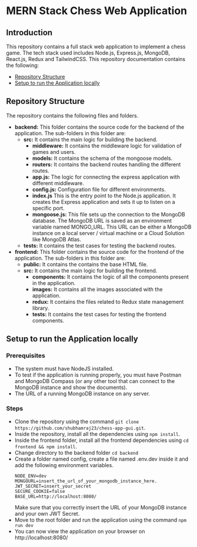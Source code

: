 # MERN Stack Chess Web Application

## Introduction
This repository contains a full stack web application to implement a chess game. The tech stack used includes Node.js, Express.js, MongoDB, React.js, Redux and TailwindCSS. This repository documentation contains the following:
- [Repository Structure](#repository-structure)
- [Setup to run the Application locally](#setup-to-run-the-application-locally)

## Repository Structure
The repository contains the following files and folders.
- **backend:** This folder contains the source code for the backend of the application. The sub-folders in this folder are:
  - **src:** It contains the main logic for building the backend.
    - **middleware:** It contains the middleware logic for validation of games and users.
    - **models:** It contains the schema of the mongoose models.
    - **routers:** It contains the backend routes handling the different routes.
    - **app.js:** The logic for connecting the express application with different middleware.
    - **config.js:** Configuration file for different environments.
    - **index.js** This is the entry point to the Node.js application. It creates the Express application and sets it up to listen on a specific port.
    - **mongoose.js:** This file sets up the connection to the MongoDB database. The MongoDB URL is saved as an environment variable named MONGO_URL. This URL can be either a MongoDB instance on a local server / virtual machine or a Cloud Solution like MongoDB Atlas.
  - **tests:** It contains the test cases for testing the backend routes.
- **frontend:** This folder contains the source code for the frontend of the application. The sub-folders in this folder are:
  - **public:** It contains the contains the base HTML file.
  - **src:** It contains the main logic for building the frontend.
    - **components:** It contains the logic of all the components present in the application.
    - **images:** It contains all the images associated with the application.
    - **redux:** It contains the files related to Redux state management library.
    - **tests:** It contains the test cases for testing the frontend components.

## Setup to run the Application locally
### Prerequisites
- The system must have NodeJS installed.
- To test if the application is running properly, you must have Postman and MongoDB Compass (or any other tool that can connect to the MongoDB instance and show the documents).
- The URL of a running MongoDB instance on any server.

### Steps
- Clone the repository using the command ```git clone https://github.com/shubhamraj23/chess-app-gui.git```.
- Inside the repository, install all the dependencies using ```npm install```.
- Inside the frontend folder, install all the frontend dependencies using ```cd frontend && npm install```.
- Change directory to the backend folder ```cd backend```
- Create a folder named config, create a file named .env.dev inside it and add the following environment variables.
  ```
  NODE_ENV=dev
  MONGOURL=insert_the_url_of_your_mongodb_instance_here.
  JWT_SECRET=insert_your_secret
  SECURE_COOKIE=false
  BASE_URL=http://localhost:8080/
  ```
  Make sure that you correctly insert the URL of your MongoDB instance and your own JWT Secret.
- Move to the root folder and run the application using the command ```npm run dev```
- You can now view the application on your browser on http://localhost:8080/